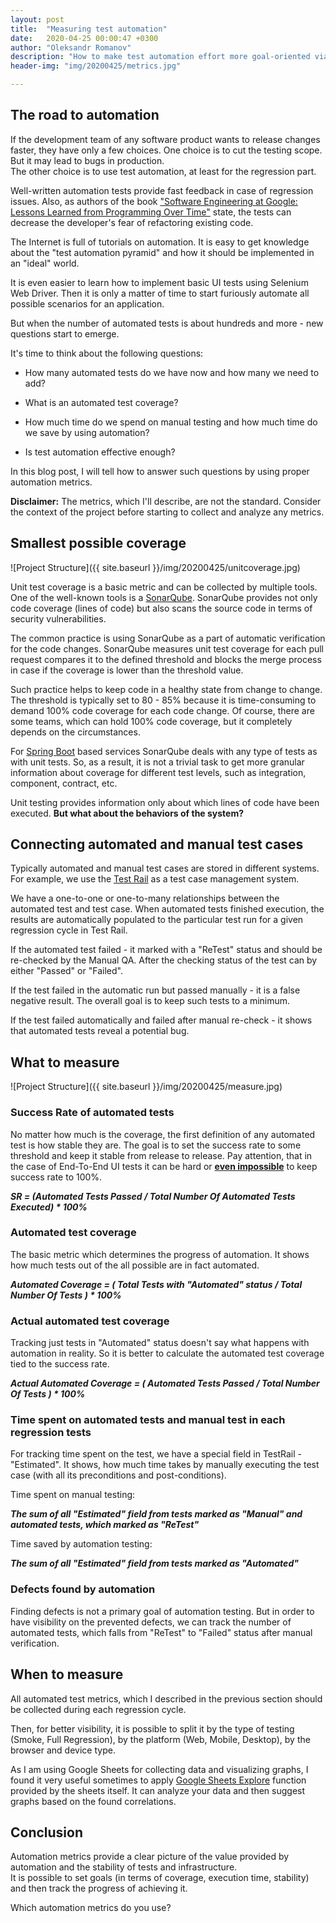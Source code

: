 ```yaml
---
layout: post
title:  "Measuring test automation"
date:   2020-04-25 00:00:47 +0300
author: "Oleksandr Romanov"
description: "How to make test automation effort more goal-oriented via metrics"
header-img: "img/20200425/metrics.jpg"

---
```


## The road to automation

If the development team of any software product wants to release changes faster, they have only a few choices. One choice is to cut the testing scope. But it may lead to bugs in production.  
The other choice is to use test automation, at least for the regression part.  

Well-written automation tests provide fast feedback in case of regression issues. Also, as authors of the book ["Software Engineering at Google: Lessons Learned from Programming Over Time"][SEAG] state, the tests can decrease the developer's fear of refactoring existing code.  

The Internet is full of tutorials on automation. It is easy to get knowledge about the "test automation pyramid" and how it should be implemented in an "ideal" world.  

It is even easier to learn how to implement basic UI tests using Selenium Web Driver. Then it is only a matter of time to start furiously automate all possible scenarios for an application.  

But when the number of automated tests is about hundreds and more - new questions start to emerge.  

It's time to think about the following questions:  

- How many automated tests do we have now and how many we need to add?

- What is an automated test coverage?

- How much time do we spend on manual testing and how much time do we save by using automation?

- Is test automation effective enough?

In this blog post, I will tell how to answer such questions by using proper automation metrics.  

**Disclaimer:** The metrics, which I'll describe, are not the standard. Consider the context of the project before starting to collect and analyze any metrics.

## Smallest possible coverage

![Project Structure]({{ site.baseurl }}/img/20200425/unitcoverage.jpg)

Unit test coverage is a basic metric and can be collected by multiple tools. One of the well-known tools is a [SonarQube][SQ]. SonarQube provides not only code coverage (lines of code) but also scans the source code in terms of security vulnerabilities.  

The common practice is using SonarQube as a part of automatic verification for the code changes. SonarQube measures unit test coverage for each pull request compares it to the defined threshold and blocks the merge process in case if the coverage is lower than the threshold value.  

Such practice helps to keep code in a healthy state from change to change. The threshold is typically set to 80 - 85% because it is time-consuming to demand 100% code coverage for each code change. Of course, there are some teams, which can hold 100% code coverage, but it completely depends on the circumstances.  

For [Spring Boot][SB] based services SonarQube deals with any type of tests as with unit tests. So, as a result, it is not a trivial task to get more granular information about coverage for different test levels, such as integration, component, contract, etc.  

Unit testing provides information only about which lines of code have been executed. **But what about the behaviors of the system?**  

## Connecting automated and manual test cases

Typically automated and manual test cases are stored in different systems. For example, we use the [Test Rail][TestRail] as a test case management system.  

We have a one-to-one or one-to-many relationships between the automated test and test case. When automated tests finished execution, the results are automatically populated to the particular test run for a given regression cycle in Test Rail.

If the automated test failed - it marked with a "ReTest" status and should be re-checked by the Manual QA. After the checking status of the test can by either "Passed" or "Failed".  

If the test failed in the automatic run but passed manually - it is a false negative result. The overall goal is to keep such tests to a minimum.  

If the test failed automatically and failed after manual re-check - it shows that automated tests reveal a potential bug.  

## What to measure

![Project Structure]({{ site.baseurl }}/img/20200425/measure.jpg)

### Success Rate of automated tests  

   No matter how much is the coverage, the first definition of any automated test is how stable they are. The goal is to set the success rate to some threshold and keep it stable from release to release. Pay attention, that in the case of End-To-End UI tests it can be hard or **[even impossible][flaky]** to keep success rate to 100%.  

   ***SR = (Automated Tests Passed / Total Number Of Automated Tests Executed) * 100%***  

### Automated test coverage

   The basic metric which determines the progress of automation. It shows how much tests out of the all possible are in fact automated.  

   ***Automated Coverage = ( Total Tests with "Automated" status / Total Number Of Tests ) * 100%***
  
### Actual automated test coverage

   Tracking just tests in "Automated" status doesn't say what happens with automation in reality. So it is better to calculate the automated test coverage tied to the success rate.

   ***Actual Automated Coverage = ( Automated Tests Passed / Total Number Of Tests ) * 100%***  

### Time spent on automated tests and manual test in each regression tests

   For tracking time spent on the test, we have a special field in TestRail - "Estimated". It shows, how much time takes by manually executing the test case (with all its preconditions and post-conditions).

   Time spent on manual testing:  

   ***The sum of all "Estimated" field from tests marked as "Manual" and automated tests, which marked as "ReTest"***  

   Time saved by automation testing:  

   ***The sum of all "Estimated" field from tests marked as "Automated"***  

### Defects found by automation

   Finding defects is not a primary goal of automation testing. But in order to have visibility on the prevented defects, we can track the number of automated tests, which falls from "ReTest" to "Failed" status after manual verification.  

## When to measure

All automated test metrics, which I described in the previous section should be collected during each regression cycle.

Then, for better visibility, it is possible to split it by the type of testing (Smoke, Full Regression), by the platform (Web, Mobile, Desktop), by the browser and device type.  

As I am using Google Sheets for collecting data and visualizing graphs, I found it very useful sometimes to apply [Google Sheets Explore][Explore] function provided by the sheets itself. It can analyze your data and then suggest graphs based on the found correlations.  

## Conclusion

Automation metrics provide a clear picture of the value provided by automation and the stability of tests and infrastructure.  
It is possible to set goals (in terms of coverage, execution time, stability) and then track the progress of achieving it.  

Which automation metrics do you use?

[SQ]: https://www.sonarqube.org/
[SEAG]: https://www.amazon.com/Software-Engineering-Google-Lessons-Programming/dp/1492082791
[SB]: https://spring.io/projects/spring-boot
[TestRail]: https://www.gurock.com/testrail/
[Explore]: https://support.google.com/docs/answer/6280499?co=GENIE.Platform%3DDesktop&hl=en
[flaky]: https://testing.googleblog.com/2017/04/where-do-our-flaky-tests-come-from.html
